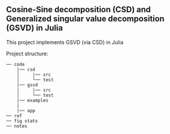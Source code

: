 ## Cosine-Sine decomposition (CSD) and Generalized singular value decomposition (GSVD) in Julia

This project implements GSVD (via CSD) in Julia

Project structure:
```
── code
    |── csd
    │     |── src
    │     └── test
    |── gsvd
    |     |── src
    │     └── test
    |── examples
    |
    |── app
── ref
── fig stats
── notes
```
